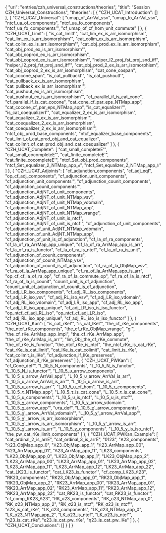 {
    "url": "entries/czh_universal_constructions/theories",
    "title": "Session CZH_Universal_Constructions",
    "theories": [
        {
            "CZH_UCAT_Introduction": []
        },
        {
            "CZH_UCAT_Universal": [
                "umap_of_ArrVal_vsv",
                "umap_fo_ArrVal_vsv",
                "ntcf_ua_of_components",
                "ntcf_ua_fo_components",
                "ntcf_ua_fo_components'",
                "cf_umap_of_cf_hom_unit_commute"
            ]
        },
        {
            "CZH_UCAT_Limit": [
                "is_cat_limitI'",
                "cat_lim_ex_is_arr_isomorphism",
                "cat_lim_ex_is_arr_isomorphism'",
                "cat_colim_ex_is_arr_isomorphism",
                "cat_colim_ex_is_arr_isomorphism'",
                "cat_obj_prod_ex_is_arr_isomorphism",
                "cat_obj_prod_ex_is_arr_isomorphism'",
                "cat_obj_coprod_ex_is_arr_isomorphism",
                "cat_obj_coprod_ex_is_arr_isomorphism'",
                "helper_I2_proj_fst_proj_snd_iff",
                "helper_I2_proj_fst_proj_snd_iff'",
                "cat_obj_prod_2_ex_is_arr_isomorphism",
                "cat_obj_coprod_2_ex_is_arr_isomorphism",
                "cat_cone_cospan",
                "cat_cocone_span",
                "is_cat_pullbackI'",
                "is_cat_pushoutI'",
                "cat_pullback_ex_is_arr_isomorphism",
                "cat_pullback_ex_is_arr_isomorphism'",
                "cat_pushout_ex_is_arr_isomorphism",
                "cat_pushout_ex_is_arr_isomorphism'",
                "cf_parallel_if_is_cat_cone",
                "cf_parallel_if_is_cat_cocone",
                "cat_cone_cf_par_eps_NTMap_app",
                "cat_cocone_cf_par_eps_NTMap_app",
                "is_cat_equalizerI'",
                "is_cat_coequalizerI'",
                "cat_equalizer_2_ex_is_arr_isomorphism",
                "cat_equalizer_2_ex_is_arr_isomorphism'",
                "cat_coequalizer_2_ex_is_arr_isomorphism",
                "cat_coequalizer_2_ex_is_arr_isomorphism'",
                "ntcf_obj_prod_base_components",
                "ntcf_equalizer_base_components",
                "cat_limit_of_cat_prod_obj_and_cat_equalizer",
                "cat_colimit_of_cat_prod_obj_and_cat_coequalizer"
            ]
        },
        {
            "CZH_UCAT_Complete": [
                "cat_small_completeE'",
                "cat_small_cocompleteE'",
                "cat_finite_completeE'",
                "cat_finite_cocompleteE'",
                "ntcf_Set_obj_prod_components",
                "ntcf_Set_equalizer_2_NTMap_app_𝔞",
                "ntcf_Set_equalizer_2_NTMap_app_𝔟"
            ]
        },
        {
            "CZH_UCAT_Adjoints": [
                "cf_adjunction_components",
                "cf_adj_eqI",
                "op_cf_adj_components",
                "cf_adjunction_unit_components",
                "cf_adjunction_unit_components'",
                "cf_adjunction_counit_components",
                "cf_adjunction_counit_components'",
                "cf_adjunction_AdjNT_of_unit_components",
                "cf_adjunction_AdjNT_of_unit_NTMap_vsv",
                "cf_adjunction_AdjNT_of_unit_NTMap_vdomain",
                "cf_adjunction_AdjNT_of_unit_NTMap_app",
                "cf_adjunction_AdjNT_of_unit_NTMap_vrange",
                "cf_adjunction_AdjNT_of_unit_is_ntcf",
                "cf_adjunction_AdjNT_of_unit_is_ntcf'",
                "cf_adjunction_of_unit_components",
                "cf_adjunction_of_unit_AdjNT_NTMap_vdomain",
                "cf_adjunction_of_unit_AdjNT_NTMap_app",
                "cf_adjunction_of_unit_is_cf_adjunction",
                "cf_la_of_ra_components",
                "cf_la_of_ra_ArrMap_app_unique",
                "cf_la_of_ra_ArrMap_app_is_arr",
                "cf_la_of_ra_is_functor",
                "cf_la_of_ra_is_ntcf",
                "cf_la_of_ra_is_unit",
                "cf_adjunction_of_counit_components",
                "cf_adjunction_of_counit_NTMap_vsv",
                "cf_adjunction_of_counit_is_cf_adjunction",
                "cf_ra_of_la_ObjMap_vsv",
                "cf_ra_of_la_ArrMap_app_unique",
                "cf_ra_of_la_ArrMap_app_is_arr",
                "op_cf_cf_la_of_ra_op",
                "cf_ra_of_la_commute_op",
                "cf_ra_of_la_is_ntcf",
                "cf_ra_of_la_is_counit",
                "counit_unit_is_cf_adjunction",
                "counit_unit_cf_adjunction_of_counit_is_cf_adjunction",
                "cf_adj_LR_iso_components",
                "cf_adj_RL_iso_components",
                "cf_adj_LR_iso_vsv",
                "cf_adj_RL_iso_vsv",
                "cf_adj_LR_iso_vdomain",
                "cf_adj_RL_iso_vdomain",
                "cf_adj_LR_iso_app",
                "cf_adj_RL_iso_app",
                "cf_adj_LR_iso_app_unique",
                "cf_adj_LR_iso_is_iso_functor",
                "op_ntcf_cf_adj_RL_iso",
                "op_ntcf_cf_adj_LR_iso",
                "cf_adj_RL_iso_app_unique",
                "cf_adj_RL_iso_is_iso_functor"
            ]
        },
        {
            "CZH_UCAT_Kan": [
                "is_cat_rKeI'",
                "is_cat_lKeI'",
                "the_cf_rKe_components",
                "the_ntcf_rKe_components",
                "the_cf_rKe_ObjMap_vrange",
                "g'",
                "the_cf_rKe_ArrMap_app_impl",
                "the_cf_rKe_ArrMap_app",
                "the_cf_rKe_ArrMap_is_arr'",
                "lim_Obj_the_cf_rKe_commute",
                "the_cf_rKe_is_functor",
                "the_ntcf_rKe_is_ntcf",
                "the_ntcf_rKe_is_cat_rKe",
                "cat_rKe_is_cat_limit",
                "cat_lKe_is_cat_colimit",
                "cat_limit_is_rKe",
                "cat_colimit_is_lKe",
                "cf_adjunction_if_lKe_preserves",
                "cf_adjunction_if_rKe_preserves"
            ]
        },
        {
            "CZH_UCAT_PWKan": [
                "cf_Cone_def'",
                "L_10_5_N_components",
                "L_10_5_N_is_functor",
                "L_10_5_N_is_functor'",
                "L_10_5_υ_arrow_components",
                "L_10_5_υ_arrow_ArrVal_app'",
                "L_10_5_υ_arrow_ArrVal_is_arr",
                "L_10_5_υ_arrow_ArrVal_is_arr'",
                "L_10_5_υ_arrow_is_arr",
                "L_10_5_υ_arrow_is_arr'",
                "L_10_5_υ_cf_hom",
                "L_10_5_τ_components",
                "L_10_5_τ_NTMap_app",
                "L_10_5_τ_is_cat_cone",
                "L_10_5_τ_is_cat_cone'",
                "L_10_5_υ_components",
                "L_10_5_υ_is_ntcf",
                "L_10_5_υ_is_ntcf'",
                "L_10_5_χ_arrow_components",
                "L_10_5_χ_arrow_vdomain'",
                "L_10_5_χ_arrow_app'",
                "υτa_def",
                "L_10_5_χ'_arrow_components",
                "L_10_5_χ'_arrow_ArrVal_vdomain'",
                "L_10_5_χ'_arrow_ArrVal_app'",
                "L_10_5_χ'_arrow_is_arr_isomorphism",
                "L_10_5_χ'_arrow_is_arr_isomorphism'",
                "L_10_5_χ'_arrow_is_arr",
                "L_10_5_χ'_arrow_is_arr'",
                "L_10_5_χ_components",
                "L_10_5_χ_is_iso_ntcf",
                "the_pw_cat_rKe_limit_components"
            ]
        },
        {
            "CZH_UCAT_PWKan_Example": [
                "cat_ordinal_2_is_arrE",
                "cat_ordinal_3_is_arrE",
                "0123",
                "𝔎23_components",
                "𝔎23_ObjMap_app_0",
                "𝔎23_ObjMap_app_1",
                "𝔎23_ArrMap_app_00",
                "𝔎23_ArrMap_app_01",
                "𝔎23_ArrMap_app_11",
                "LK23_components",
                "LK23_ObjMap_app_0",
                "LK23_ObjMap_app_1",
                "LK23_ObjMap_app_2",
                "LK23_ArrMap_app_00",
                "LK23_ArrMap_app_01",
                "LK23_ArrMap_app_02",
                "LK23_ArrMap_app_11",
                "LK23_ArrMap_app_12",
                "LK23_ArrMap_app_22",
                "cat_LK23_is_functor",
                "cat_LK23_is_functor'",
                "cf_comp_LK23_𝔎23",
                "RK23_components",
                "RK23_ObjMap_app_0",
                "RK23_ObjMap_app_1",
                "RK23_ObjMap_app_2",
                "RK23_ArrMap_app_00",
                "RK23_ArrMap_app_01",
                "RK23_ArrMap_app_02",
                "RK23_ArrMap_app_11",
                "RK23_ArrMap_app_12",
                "RK23_ArrMap_app_22",
                "cat_RK23_is_functor",
                "cat_RK23_is_functor'",
                "cf_comp_RK23_𝔎23",
                "RK_σ23_components",
                "RK_σ23_NTMap_app_0",
                "RK_σ23_NTMap_app_2",
                "RK_σ23_is_ntcf",
                "RK_σ23_is_ntcf'",
                "ε23_is_cat_rKe",
                "LK_σ23_components",
                "LK_σ23_NTMap_app_0",
                "LK_σ23_NTMap_app_2",
                "LK_σ23_is_ntcf",
                "LK_σ23_is_ntcf'",
                "η23_is_cat_rKe",
                "ε23_is_cat_pw_rKe",
                "η23_is_cat_pw_lKe"
            ]
        },
        {
            "CZH_UCAT_Conclusions": []
        }
    ]
}